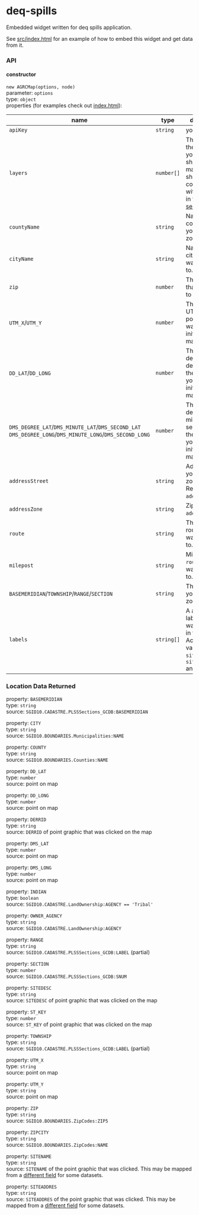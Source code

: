 deq-spills
==========

Embedded widget written for deq spills application.

See [src/index.html](src/index.html) for an example of how to embed this widget and get data from it.

### API
#### constructor
`new AGRCMap(options, node)`  
parameter: `options`  
type: `object`  
properties (for examples check out [index.html](src/index.html)):  

|name|type|description|
|---|---|---|
|`apiKey`|`string`|your api key|
|`layers`|`number[]`|The indices of the layers that you want to show in the map. They should correspond with the layers in the [map service](http://mapserv.utah.gov/arcgis/rest/services/DEQSpills/MapService/MapServer).|
|`countyName`|`string`|Name of the county that you want to zoom to.|
|`cityName`|`string`|Name of the city that you want to zoom to.|
|`zip`|`number`|The zip code that you want to zoom to.|
|`UTM_X`/`UTM_Y`|`number`|The coords (in UTM) of the point that you want to initialize the map with.|
|`DD_LAT`/`DD_LONG`|`number`|The coords (in decimal degrees) of the point that you want to initialize the map with.|
|`DMS_DEGREE_LAT`/`DMS_MINUTE_LAT`/`DMS_SECOND_LAT` `DMS_DEGREE_LONG`/`DMS_MINUTE_LONG`/`DMS_SECOND_LONG`|`number`|The coords (in degrees, minutes, seconds) of the point that you want to initialize the map with.|
|`addressStreet`|`string`|Address that you want to zoom to. Requires `addressZone`.|
|`addressZone`|`string`|Zip or city of `addressStreet`.|
|`route`|`string`|The UDOT route that you want to zoom to.|
|`milepost`|`string`|Milepost of `route` that you want to zoom to.|
|`BASEMERIDIAN`/`TOWNSHIP`/`RANGE`/`SECTION`|`string`|The TRS that you want to zoom to.
|`labels`|`string[]`|A array of labels that you want to show in the map. Accepted values are: `sitename`, `siteaddress` and `siteid`.

### Location Data Returned
property: `BASEMERIDIAN`  
type: `string`  
source: `SGID10.CADASTRE.PLSSSections_GCDB:BASEMERIDIAN`  

property: `CITY`  
type: `string`  
source: `SGID10.BOUNDARIES.Municipalities:NAME`  

property: `COUNTY`  
type: `string`  
source: `SGID10.BOUNDARIES.Counties:NAME`  

property: `DD_LAT`  
type: `number`  
source: point on map  

property: `DD_LONG`  
type: `number`  
source: point on map  

property: `DERRID`  
type: `string`  
source: `DERRID` of point graphic that was clicked on the map  

property: `DMS_LAT`  
type: `number`  
source: point on map  

property: `DMS_LONG`  
type: `number`  
source: point on map  

property: `INDIAN`  
type: `boolean`  
source: `SGID10.CADASTRE.LandOwnership:AGENCY == 'Tribal'`  

property: `OWNER_AGENCY`  
type: `string`  
source: `SGID10.CADASTRE.LandOwnership:AGENCY`  

property: `RANGE`  
type: `string`  
source: `SGID10.CADASTRE.PLSSSections_GCDB:LABEL` (partial)  

property: `SECTION`  
type: `number`  
source: `SGID10.CADASTRE.PLSSSections_GCDB:SNUM`

property: `SITEDESC`  
type: `string`  
source: `SITEDESC` of point graphic that was clicked on the map  

property: `ST_KEY`  
type: `number`  
source: `ST_KEY` of point graphic that was clicked on the map  

property: `TOWNSHIP`  
type: `string`  
source: `SGID10.CADASTRE.PLSSSections_GCDB:LABEL` (partial)  

property: `UTM_X`  
type: `string`  
source: point on map  

property: `UTM_Y`  
type: `string`  
source: point on map  

property: `ZIP`  
type: `string`  
source: `SGID10.BOUNDARIES.ZipCodes:ZIP5`  

property: `ZIPCITY`  
type: `string`  
source: `SGID10.BOUNDARIES.ZipCodes:NAME`  

property: `SITENAME`  
type: `string`  
source: `SITENAME` of the point graphic that was clicked. This may be mapped from a [different field](src/app/config.js) for some datasets.

property: `SITEADDRES`  
type: `string`  
source: `SITEADDRES` of the point graphic that was clicked. This may be mapped from a [different field](src/app/config.js) for some datasets.

